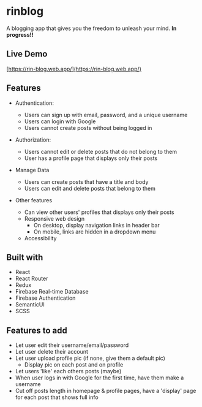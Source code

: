 # rinblog
A blogging app that gives you the freedom to unleash your mind.
**In progress!!**

## Live Demo

[https://rin-blog.web.app/](https://rin-blog.web.app/)

## Features

* Authentication:
  * Users can sign up with email, password, and a unique username
  * Users can login with Google
  * Users cannot create posts without being logged in

* Authorization:
  * Users cannot edit or delete posts that do not belong to them
  * User has a profile page that displays only their posts

* Manage Data
  * Users can create posts that have a title and body
  * Users can edit and delete posts that belong to them

* Other features
  * Can view other users' profiles that displays only their posts
  * Responsive web design
    * On desktop, display navigation links in header bar
    * On mobile, links are hidden in a dropdown menu
  * Accessibility
  
## Built with

* React
* React Router
* Redux
* Firebase Real-time Database
* Firebase Authentication
* SemanticUI
* SCSS

## Features to add

* Let user edit their username/email/password
* Let user delete their account
* Let user upload profile pic (if none, give them a default pic)
   * Display pic on each post and on profile
* Let users 'like' each others posts (maybe)
* When user logs in with Google for the first time, have them make a username
* Cut off posts length in homepage & profile pages, have a 'display' page for each post that shows full info
